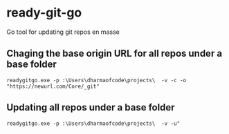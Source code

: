 # ready-git-go
Go tool for updating git repos en masse

## Chaging the base origin URL for all repos under a base folder

```readygitgo.exe -p :\Users\dharmaofcode\projects\  -v -c -o "https://newurl.com/Core/_git"```

## Updating all repos under a base folder

```readygitgo.exe -p :\Users\dharmaofcode\projects\  -v -u"```
